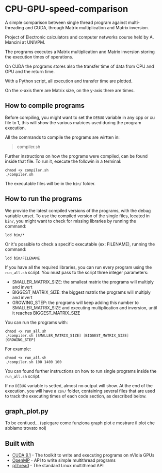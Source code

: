 # CPU-GPU-speed-comparison
A simple comparison between single thread program against multi-threading and CUDA, through Matrix multiplication and Matrix inversion.

Project of Electronic calculators and computer networks course held by A. Mancini at UNIVPM.

The programs executes a Matrix multiplication and Matrix inversion storing the execution times of operations.

On CUDA the programs stores also the transfer time of data from CPU and GPU and the return time.

With a Python script, all execution and transfer time are plotted.

On the x-axis there are Matrix size, on the y-axis there are times.

## How to compile programs

Before compiling, you might want to set the `DEBUG` variable in any cpp or cu file to 1, this will show the various matrices used during the program execution.

All the commands to compile the programs are wirtten in:

>compiler.sh

Further instructions on how the programs were compiled, can be found inside that file. To run it, execute the followin in a terminal:

```
chmod +x compiler.sh
./compiler.sh
```
The executable files will be in the `bin/` folder.

## How to run the programs

We provide the latest compiled versions of the programs, with the debug variable unset.
To use the compiled version of the single files, located in `bin/`, you might want to check for missing libraries by running the command:

`ldd bin/*`

Or it's possible to check a specific executable (ex: FILENAME), running the command:

`ldd bin/FILENAME`

If you have all the required libraries, you can run every program using the `run_all.sh` script. You must pass to the script three integer parameters: 
* SMALLER_MATRIX_SIZE: the smallest matrix the programs will multiply and invert
* BIGGEST_MATRIX_SIZE: the biggest matrix the programs will multiply and invert
* GROWING_STEP: the programs will keep adding this number to SMALLER_MATRIX_SIZE and executing multiplication and inversion, until it reaches BIGGEST_MATRIX_SIZE

You can run the programs with:

```
chmod +x run_all.sh
./compiler.sh [SMALLER_MATRIX_SIZE] [BIGGEST_MATRIX_SIZE] [GROWING_STEP]
```

For example:

```
chmod +x run_all.sh
./compiler.sh 100 1400 100
```


You can found further instructions on how to run single programs inside the `run_all.sh` script.

If no `DEBUG` variable is setted, almost no output will show. At the end of the execution, you will have a `csv/` folder, containing several files that are used to track the executing times of each code section, as described below. 

## graph_plot.py

To be contiued... (spiegare come funziona graph plot e mostrare il plot che abbiamo trovato noi)

## Built with
* [CUDA 9.1](https://developer.nvidia.com/cuda-toolkit) - The toolkit to write and executing programs on nVidia GPUs
* [OpenMP](https://www.openmp.org/) - API to write simple multithread programs
* [pThread](http://man7.org/linux/man-pages/man7/pthreads.7.html) - The standard Linux multithread API





